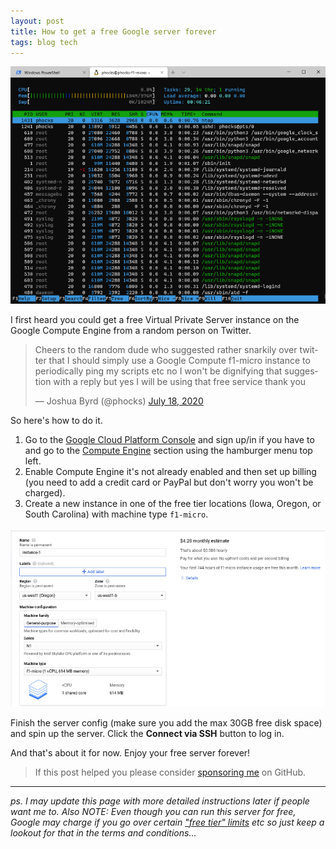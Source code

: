 ```yaml
---
layout: post
title: How to get a free Google server forever
tags: blog tech
---
```


![Google server](/public/img/google-cloud-f1.png)

I first heard you could get a free Virtual Private Server instance on the Google Compute Engine from a random person on Twitter.

<blockquote class="twitter-tweet"><p lang="en" dir="ltr">Cheers to the random dude who suggested rather snarkily over twitter that I should simply use a Google Compute f1-micro instance to periodically ping my scripts etc no I won&#39;t be dignifying that suggestion with a reply but yes I will be using that free service thank you</p>&mdash; Joshua Byrd (@phocks) <a href="https://twitter.com/phocks/status/1284414043449511937?ref_src=twsrc%5Etfw">July 18, 2020</a></blockquote> <script async src="https://platform.twitter.com/widgets.js" charset="utf-8"></script> 

So here's how to do it.

1.  Go to the [Google Cloud Platform Console](https://console.cloud.google.com) and sign up/in if you have to and go to the [Compute Engine](https://console.cloud.google.com/compute) section using the hamburger menu top left.
2.  Enable Compute Engine it's not already enabled and then set up billing (you need to add a credit card or PayPal but don't worry you won't be charged).
3.  Create a new instance in one of the free tier locations (Iowa, Oregon, or South Carolina) with machine type `f1-micro`.

![Pricing](/public/img/google-cloud-pricing.png)

Finish the server config (make sure you add the max 30GB free disk space) and spin up the server. Click the **Connect via SSH** button to log in.

And that's about it for now. Enjoy your free server forever!

> If this post helped you please consider <a href="https://github.com/sponsors/phocks">sponsoring me</a> on GitHub.

---

*ps. I may update this page with more detailed instructions later if people want me to. Also NOTE: Even though you can run this server for free, Google may charge if you go over certain ["free tier" limits](https://cloud.google.com/free) etc so just keep a lookout for that in the terms and conditions...*
